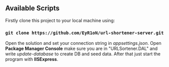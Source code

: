 ## Available Scripts

Firstly clone this project to your local machine using:

### `git clone https://github.com/EyR1oN/url-shortener-server.git`

Open the solution and set your connection string in *appsettings.json*. Open __Package Manager Console__ make sure you are in "URLSortener.DAL" and write *update-database* to create DB and seed data. After that just start the program with __IISExpress__.
